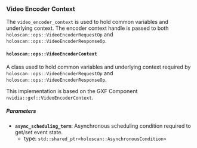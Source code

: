 ### Video Encoder Context

The `video_encoder_context` is used to hold common variables and underlying context. The encoder context handle is passed to both `holoscan::ops::VideoEncoderRequestOp` and `holoscan::ops::VideoEncoderResponseOp`.

#### `holoscan::ops::VideoEncoderContext`

A class used to hold common variables and underlying context required by `holoscan::ops::VideoEncoderRequestOp` and `holoscan::ops::VideoEncoderResponseOp`.

This implementation is based on the GXF Component `nvidia::gxf::VideoEncoderContext`.

##### Parameters

- **`async_scheduling_term`**: Asynchronous scheduling condition required to get/set event state.
  - type: `std::shared_ptr<holoscan::AsynchronousCondition>`

